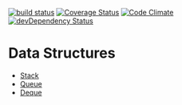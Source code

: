[![build status](https://secure.travis-ci.org/lucianlature/data-structures.png)](http://travis-ci.org/lucianlature/data-structures)
[![Coverage Status](https://coveralls.io/repos/lucianlature/data-structures/badge.png)](https://coveralls.io/r/lucianlature/data-structures)
[![Code Climate](https://codeclimate.com/github/lucianlature/data-structures.png)](https://codeclimate.com/github/lucianlature/data-structures)
[![devDependency Status](https://david-dm.org/lucianlature/data-structures/dev-status.svg)](https://david-dm.org/lucianlature/data-structures#info=devDependencies)

Data Structures
============

  * [Stack](https://github.com/lucianlature/data-structures/tree/master/examples/stack)
  * [Queue](https://github.com/lucianlature/data-structures/tree/master/examples/queue)
  * [Deque](https://github.com/lucianlature/data-structures/tree/master/examples/deque)
